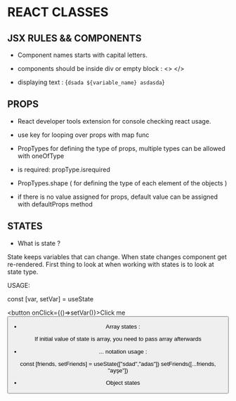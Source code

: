 # REACT CLASSES

## JSX RULES && COMPONENTS

- Component names starts with capital letters.

- components should be inside div or empty block : <> </>

- displaying text : {`dsada ${variable_name} asdasda`}

## PROPS

- React developer tools extension for console checking react usage.

- use key for looping over props with map func

- PropTypes for defining the type of props, multiple types can be allowed with oneOfType

* is required: propType.isrequired

* PropTypes.shape ( for defining the type of each element of the objects )

* if there is no value assigned for props, default value can be assigned with defaultProps method

## STATES

- What is state ?

State keeps variables that can change.
When state changes component get re-rendered.
First thing to look at when working with states is to look at state type.

USAGE:

const [var, setVar] = useState

<button onClick={()=>setVar()}>Click me <button/>

- Array states :

If initial value of state is array, you need to pass array afterwards

- ... notation usage :

const [friends, setFriends] = useState(["sdad","adas"])
setFriends([...friends, "ayşe"])

- Object states
